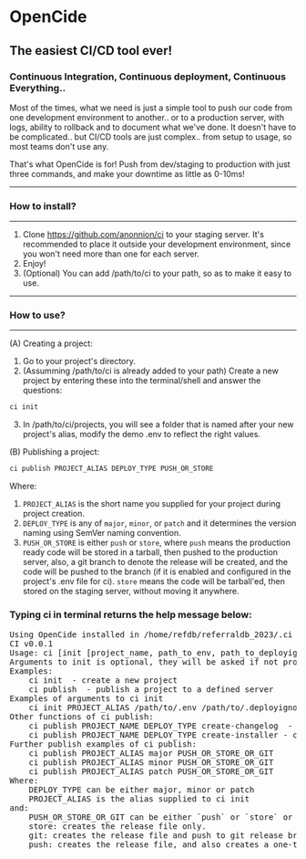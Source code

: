 # OpenCide
## The easiest CI/CD tool ever!
### Continuous Integration, Continuous deployment, Continuous Everything..
<p>Most of the times, what we need is just a simple tool to push our code from one development environment to another.. or to a production server, with logs, ability to rollback and to document what we've done. It doesn't have to be complicated.. but CI/CD tools are just complex.. from setup to usage, so most teams don't use any.</p>
<p>That's what OpenCide is for! Push from dev/staging to production with just three commands, and make your downtime as little as 0-10ms! </p>

___
### How to install?
___

1. Clone https://github.com/anonnion/ci to your staging server. It's recommended to place it outside your development environment, since you won't need more than one for each server.
2.   Enjoy!
3. (Optional) You can add /path/to/ci to your path, so as to make it easy to use.
___
### How to use?
___
(A) Creating a project:
1. Go to your project's directory.
2. (Assumming /path/to/ci is already added to your path) Create a new project by entering these into the terminal/shell and answer the questions:
```bash
ci init
```
3. In /path/to/ci/projects, you will see a folder that is named after your new project's alias, modify the demo .env to reflect the right values.

(B) Publishing a project:
```bash
ci publish PROJECT_ALIAS DEPLOY_TYPE PUSH_OR_STORE
```
Where:
1. `PROJECT_ALIAS` is the short name you supplied for your project during project creation.
2. `DEPLOY_TYPE` is any of `major`, `minor`, or `patch` and it determines the version naming using SemVer naming convention.
3. `PUSH_OR_STORE` is either `push` or `store`, where `push` means the production ready code will be stored in a tarball, then pushed to the production server, also, a git branch to denote the release will be created, and the code will be pushed to the branch (if it is enabled and configured in the project's .env file for ci). `store` means the code will be tarball'ed, then stored on the staging server, without moving it anywhere.


### Typing ci in terminal returns the help message below:

<pre>
Using OpenCide installed in /home/refdb/referraldb_2023/.ci
CI v0.0.1
Usage: ci [init [project_name, path_to_env, path_to_deployignore], publish [project_alias, deploy_type, push_to_prod]]
Arguments to init is optional, they will be asked if not provided.
Examples:
    ci init  - create a new project
    ci publish  - publish a project to a defined server
Examples of arguments to ci init
    ci init PROJECT_ALIAS /path/to/.env /path/to/.deployignore
Other functions of ci publish: 
    ci publish PROJECT_NAME DEPLOY_TYPE create-changelog  - creates a PROJECT_VERSION.md file in the project's root directory, which will be added to your deploy log.
    ci publish PROJECT_NAME DEPLOY_TYPE create-installer - creates an installer: PROJECT_VERSION.sh file in the project's root directory, which will run after the production server has fetched the published version.
Further publish examples of ci publish: 
    ci publish PROJECT_ALIAS major PUSH_OR_STORE_OR_GIT
    ci publish PROJECT_ALIAS minor PUSH_OR_STORE_OR_GIT
    ci publish PROJECT_ALIAS patch PUSH_OR_STORE_OR_GIT
Where: 
    DEPLOY_TYPE can be either major, minor or patch
    PROJECT_ALIAS is the alias supplied to ci init
and: 
    PUSH_OR_STORE_OR_GIT can be either `push` or `store` or `git`
    store: creates the release file only.
    git: creates the release file and push to git release branch.
    push: creates the release file, and also creates a one-time, IP restricted access for the configured server to download the release file. See the .env file of your project to configure the server that can access the release file.
</pre>